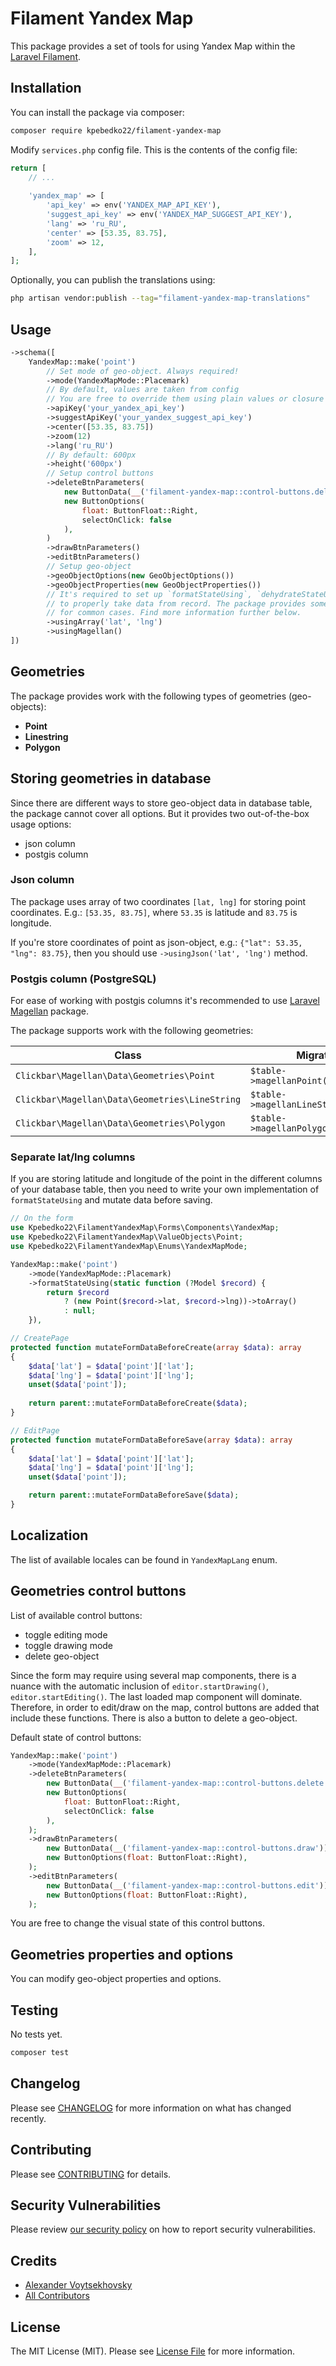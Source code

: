 # Filament Yandex Map

This package provides a set of tools for using Yandex Map within
the [Laravel Filament](https://github.com/filamentphp/filament).

## Installation

You can install the package via composer:

```bash
composer require kpebedko22/filament-yandex-map
```

Modify `services.php` config file. This is the contents of the config file:

```php
return [
    // ...
    
    'yandex_map' => [
        'api_key' => env('YANDEX_MAP_API_KEY'),
        'suggest_api_key' => env('YANDEX_MAP_SUGGEST_API_KEY'),
        'lang' => 'ru_RU',
        'center' => [53.35, 83.75],
        'zoom' => 12,
    ],
];
```

Optionally, you can publish the translations using:

```bash
php artisan vendor:publish --tag="filament-yandex-map-translations"
```

## Usage

```php
->schema([
    YandexMap::make('point')
        // Set mode of geo-object. Always required!
        ->mode(YandexMapMode::Placemark) 
        // By default, values are taken from config
        // You are free to override them using plain values or closure
        ->apiKey('your_yandex_api_key')
        ->suggestApiKey('your_yandex_suggest_api_key')
        ->center([53.35, 83.75])
        ->zoom(12)
        ->lang('ru_RU')
        // By default: 600px
        ->height('600px')
        // Setup control buttons  
        ->deleteBtnParameters(
            new ButtonData(__('filament-yandex-map::control-buttons.delete')),
            new ButtonOptions(
                float: ButtonFloat::Right,
                selectOnClick: false
            ),
        )
        ->drawBtnParameters()
        ->editBtnParameters()
        // Setup geo-object
        ->geoObjectOptions(new GeoObjectOptions())
        ->geoObjectProperties(new GeoObjectProperties())
        // It's required to set up `formatStateUsing`, `dehydrateStateUsing` methods
        // to properly take data from record. The package provides some implementations
        // for common cases. Find more information further below. 
        ->usingArray('lat', 'lng')
        ->usingMagellan() 
])
```

## Geometries

The package provides work with the following types of geometries (geo-objects):

- **Point**
- **Linestring**
- **Polygon**

## Storing geometries in database

Since there are different ways to store geo-object data in database table, the
package cannot cover all options. But it provides two out-of-the-box usage options:

- json column
- postgis column

### Json column

The package uses array of two coordinates `[lat, lng]` for storing point coordinates.
E.g.: `[53.35, 83.75]`, where `53.35` is latitude and `83.75` is longitude.

If you're store coordinates of point as json-object, e.g.: `{"lat": 53.35, "lng": 83.75}`, then you
should use `->usingJson('lat', 'lng')` method.

### Postgis column (PostgreSQL)

For ease of working with postgis columns it's recommended to
use [Laravel Magellan](https://github.com/clickbar/laravel-magellan) package.

The package supports work with the following geometries:

| Class                                          | Migration                            |
|------------------------------------------------|--------------------------------------|
| `Clickbar\Magellan\Data\Geometries\Point`      | `$table->magellanPoint('point')`     |
| `Clickbar\Magellan\Data\Geometries\LineString` | `$table->magellanLineString('line')` |
| `Clickbar\Magellan\Data\Geometries\Polygon`    | `$table->magellanPolygon('polygon')` |

### Separate lat/lng columns

If you are storing latitude and longitude of the point in the different columns
of your database table, then you need to write your own implementation
of `formatStateUsing` and mutate data before saving.

```php
// On the form
use Kpebedko22\FilamentYandexMap\Forms\Components\YandexMap;
use Kpebedko22\FilamentYandexMap\ValueObjects\Point;
use Kpebedko22\FilamentYandexMap\Enums\YandexMapMode;

YandexMap::make('point')
    ->mode(YandexMapMode::Placemark)
    ->formatStateUsing(static function (?Model $record) {
        return $record
            ? (new Point($record->lat, $record->lng))->toArray()
            : null;
    }),

// CreatePage
protected function mutateFormDataBeforeCreate(array $data): array
{
    $data['lat'] = $data['point']['lat'];
    $data['lng'] = $data['point']['lng'];
    unset($data['point']);
    
    return parent::mutateFormDataBeforeCreate($data);
}

// EditPage
protected function mutateFormDataBeforeSave(array $data): array
{
    $data['lat'] = $data['point']['lat'];
    $data['lng'] = $data['point']['lng'];
    unset($data['point']);

    return parent::mutateFormDataBeforeSave($data);
}
```

## Localization

The list of available locales can be found in `YandexMapLang` enum.

## Geometries control buttons

List of available control buttons:

- toggle editing mode
- toggle drawing mode
- delete geo-object

Since the form may require using several map components, there is a nuance with
the automatic inclusion of `editor.startDrawing()`, `editor.startEditing()`.
The last loaded map component will dominate. Therefore, in order to
edit/draw on the map, control buttons are added that include these functions.
There is also a button to delete a geo-object.

Default state of control buttons:

```php
YandexMap::make('point')
    ->mode(YandexMapMode::Placemark)
    ->deleteBtnParameters(
        new ButtonData(__('filament-yandex-map::control-buttons.delete')),
        new ButtonOptions(
            float: ButtonFloat::Right,
            selectOnClick: false
        ),
    );
    ->drawBtnParameters(
        new ButtonData(__('filament-yandex-map::control-buttons.draw')),
        new ButtonOptions(float: ButtonFloat::Right),
    );
    ->editBtnParameters(
        new ButtonData(__('filament-yandex-map::control-buttons.edit')),
        new ButtonOptions(float: ButtonFloat::Right),
    );
```

You are free to change the visual state of this control buttons.

## Geometries properties and options

You can modify geo-object properties and options.

## Testing

No tests yet.

```bash
composer test
```

## Changelog

Please see [CHANGELOG](CHANGELOG.md) for more information on what has changed recently.

## Contributing

Please see [CONTRIBUTING](CONTRIBUTING.md) for details.

## Security Vulnerabilities

Please review [our security policy](../../security/policy) on how to report security vulnerabilities.

## Credits

- [Alexander Voytsekhovsky](https://github.com/kpebedko22)
- [All Contributors](../../contributors)

## License

The MIT License (MIT). Please see [License File](LICENSE.md) for more information.
